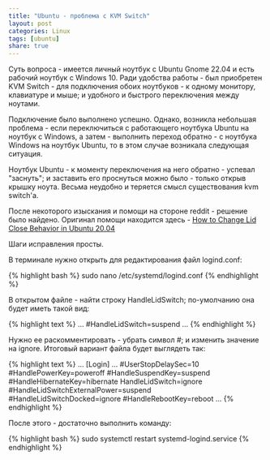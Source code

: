 ```yaml
---
title: "Ubuntu - проблема с KVM Switch"
layout: post
categories: Linux
tags: [ubuntu]
share: true
---
```


Суть вопроса - имеется личный ноутбук с Ubuntu Gnome 22.04 и есть рабочий ноутбук с Windows 10. Ради удобства работы - был приобретен KVM Switch - для подключения обоих ноутбуков - к одному монитору, клавиатуре и мыше; и удобного и быстрого переключения между ноутами.

Подключение было выполнено успешно. Однако, возникла небольшая проблема - если переключиться с работающего ноутбука Ubuntu на ноутбук с Windows, а затем - выполнить переход обратно - с ноутбука Windows на ноутбук Ubuntu, то в этом случае возникала следующая ситуация.

Ноутбук Ubuntu - к моменту переключения на него обратно - успевал "заснуть"; и заставить его проснуться можно было - только открыв крышку ноута. Весьма неудобно и теряется смысл существования kvm switch'а.

После некоторого изыскания и помощи на стороне reddit - решение было найдено. Оригинал помощи находится здесь - [How to Change Lid Close Behavior in Ubuntu 20.04](https://ubuntuhandbook.org/index.php/2020/05/lid-close-behavior-ubuntu-20-04/)

Шаги исправления просты.

В терминале нужно открыть для редактирования файл logind.conf:

{% highlight bash %}
sudo nano /etc/systemd/logind.conf
{% endhighlight %}

В открытом файле - найти строку HandleLidSwitch; по-умолчанию она будет иметь такой вид:

{% highlight text %}
...
#HandleLidSwitch=suspend
...
{% endhighlight %}

Нужно ее раскомментировать - убрать символ #; и изменить значение на ignore. Итоговый вариант файла будет выглядеть так:

{% highlight text %}
...
[Login]
...
#UserStopDelaySec=10
#HandlePowerKey=poweroff
#HandleSuspendKey=suspend
#HandleHibernateKey=hibernate
HandleLidSwitch=ignore
#HandleLidSwitchExternalPower=suspend
#HandleLidSwitchDocked=ignore
#HandleRebootKey=reboot
...
{% endhighlight %}

После этого - достаточно выполнить команду:

{% highlight bash %}
sudo systemctl restart systemd-logind.service
{% endhighlight %}
